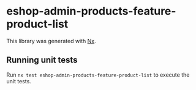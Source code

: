 # eshop-admin-products-feature-product-list

This library was generated with [Nx](https://nx.dev).

## Running unit tests

Run `nx test eshop-admin-products-feature-product-list` to execute the unit tests.
